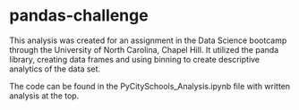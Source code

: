 # pandas-challenge

This analysis was created for an assignment in the Data Science bootcamp through the University of North Carolina, Chapel Hill. It utilized the panda library, creating data frames and using binning to create descriptive analytics of the data set. 

The code can be found in the PyCitySchools_Analysis.ipynb file with written analysis at the top. 
